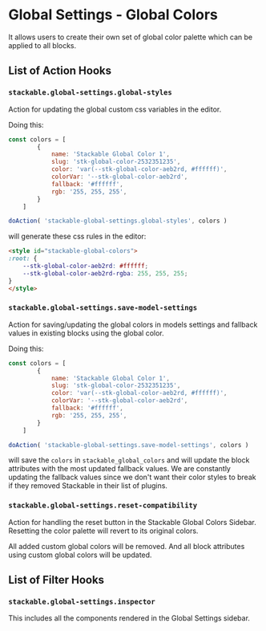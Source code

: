 # Global Settings - Global Colors

It allows users to create their own set of global color palette which
can be applied to all blocks.

## List of Action Hooks
### ```stackable.global-settings.global-styles``` 
Action for updating the global custom css variables in the editor.

Doing this:

```js
const colors = [ 
        { 
            name: 'Stackable Global Color 1',
            slug: 'stk-global-color-2532351235',
            color: 'var(--stk-global-color-aeb2rd, #ffffff)',
            colorVar: '--stk-global-color-aeb2rd',
            fallback: '#ffffff',
            rgb: '255, 255, 255',
        } 
    ]

doAction( 'stackable-global-settings.global-styles', colors )
```

will generate these css rules in the editor:
```html
<style id="stackable-global-colors">
:root: {
    --stk-global-color-aeb2rd: #ffffff;
    --stk-global-color-aeb2rd-rgba: 255, 255, 255;
}
</style>
```
 
### ```stackable.global-settings.save-model-settings``` 
Action for saving/updating the global colors in models settings and fallback values in existing blocks using the global color.

Doing this:
```js
const colors = [ 
        { 
            name: 'Stackable Global Color 1',
            slug: 'stk-global-color-2532351235',
            color: 'var(--stk-global-color-aeb2rd, #ffffff)',
            colorVar: '--stk-global-color-aeb2rd',
            fallback: '#ffffff',
            rgb: '255, 255, 255',
        } 
    ]

doAction( 'stackable-global-settings.save-model-settings', colors )
```

will save the ```colors``` in ```stackable_global_colors``` and will update the block attributes with the most updated fallback values. We are constantly updating the fallback values since we don't want their color styles to break if they removed Stackable in their list of plugins.

### ```stackable.global-settings.reset-compatibility```
Action for handling the reset button in the Stackable Global Colors Sidebar. Resetting the color palette will revert to its original colors.

All added custom global colors will be removed. And all block attributes using custom global colors will be updated.


## List of Filter Hooks

### ```stackable.global-settings.inspector```

This includes all the components rendered in the Global Settings sidebar.  





